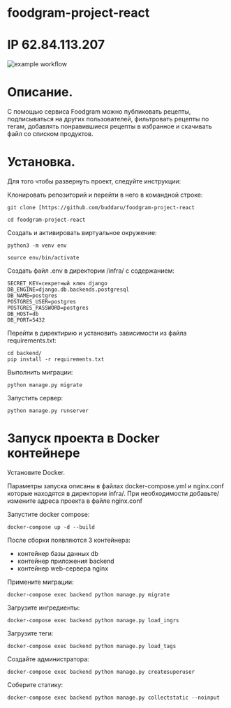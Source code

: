 #  foodgram-project-react
#  IP 62.84.113.207
![example workflow](https://github.com/buddaru/foodgram-project-react/actions/workflows/foodgram_workflow.yml/badge.svg)

# Описание. 


С помощью сервиса Foodgram можно публиковать рецепты, подписываться на других пользователей, фильтровать рецепты по тегам, добавлять понравившиеся рецепты в избранное и скачивать файл со списком продуктов.


# Установка.


Для того чтобы развернуть проект, следуйте инструкции:

Клонировать репозиторий и перейти в него в командной строке:

```
git clone [https://github.com/buddaru/foodgram-project-react
```

```
cd foodgram-project-react
```

Cоздать и активировать виртуальное окружение:

```
python3 -m venv env
```

```
source env/bin/activate

```
Cоздать файл .env в директории /infra/ с содержанием:

```
SECRET_KEY=секретный ключ django
DB_ENGINE=django.db.backends.postgresql
DB_NAME=postgres
POSTGRES_USER=postgres
POSTGRES_PASSWORD=postgres
DB_HOST=db
DB_PORT=5432
```

Перейти в директирию и установить зависимости из файла requirements.txt:

```
cd backend/
pip install -r requirements.txt
```

Выполнить миграции:

```
python manage.py migrate
```

Запустить сервер:

```
python manage.py runserver
```

# Запуск проекта в Docker контейнере

Установите Docker.

Параметры запуска описаны в файлах docker-compose.yml и nginx.conf которые находятся в директории infra/.
При необходимости добавьте/измените адреса проекта в файле nginx.conf

Запустите docker compose:

```
docker-compose up -d --build
```

После сборки появляются 3 контейнера:

- контейнер базы данных db
- контейнер приложения backend
- контейнер web-сервера nginx

Примените миграции:

```
docker-compose exec backend python manage.py migrate
```

Загрузите ингредиенты:

```
docker-compose exec backend python manage.py load_ingrs
```

Загрузите теги:

```
docker-compose exec backend python manage.py load_tags
```

Создайте администратора:

```
docker-compose exec backend python manage.py createsuperuser
```

Соберите статику:
```
docker-compose exec backend python manage.py collectstatic --noinput
```

